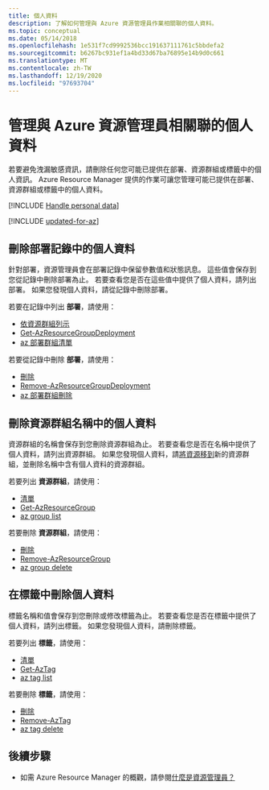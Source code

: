```yaml
---
title: 個人資料
description: 了解如何管理與 Azure 資源管理員作業相關聯的個人資料。
ms.topic: conceptual
ms.date: 05/14/2018
ms.openlocfilehash: 1e531f7cd9992536bcc191637111761c5bbdefa2
ms.sourcegitcommit: b6267bc931ef1a4bd33d67ba76895e14b9d0c661
ms.translationtype: MT
ms.contentlocale: zh-TW
ms.lasthandoff: 12/19/2020
ms.locfileid: "97693704"
---
```

# <a name="manage-personal-data-associated-with-azure-resource-manager"></a>管理與 Azure 資源管理員相關聯的個人資料

若要避免洩漏敏感資訊，請刪除任何您可能已提供在部署、資源群組或標籤中的個人資訊。 Azure Resource Manager 提供的作業可讓您管理可能已提供在部署、資源群組或標籤中的個人資料。

[!INCLUDE [Handle personal data](../../../includes/gdpr-intro-sentence.md)]

[!INCLUDE [updated-for-az](../../../includes/updated-for-az.md)]

## <a name="delete-personal-data-in-deployment-history"></a>刪除部署記錄中的個人資料

針對部署，資源管理員會在部署記錄中保留參數值和狀態訊息。 這些值會保存到您從記錄中刪除部署為止。 若要查看您是否在這些值中提供了個人資料，請列出部署。 如果您發現個人資料，請從記錄中刪除部署。

若要在記錄中列出 **部署**，請使用：

* [依資源群組列示](/rest/api/resources/deployments/listbyresourcegroup)
* [Get-AzResourceGroupDeployment](/powershell/module/az.resources/Get-AzResourceGroupDeployment)
* [az 部署群組清單](/cli/azure/deployment/group#az_deployment_group_list)

若要從記錄中刪除 **部署**，請使用：

* [刪除](/rest/api/resources/deployments/delete)
* [Remove-AzResourceGroupDeployment](/powershell/module/az.resources/Remove-AzResourceGroupDeployment)
* [az 部署群組刪除](/cli/azure/deployment/group#az_deployment_group_delete)

## <a name="delete-personal-data-in-resource-group-names"></a>刪除資源群組名稱中的個人資料

資源群組的名稱會保存到您刪除資源群組為止。 若要查看您是否在名稱中提供了個人資料，請列出資源群組。 如果您發現個人資料，請[將資源移到](move-resource-group-and-subscription.md)新的資源群組，並刪除名稱中含有個人資料的資源群組。

若要列出 **資源群組**，請使用：

* [清單](/rest/api/resources/resourcegroups/list)
* [Get-AzResourceGroup](/powershell/module/az.resources/Get-AzResourceGroup)
* [az group list](/cli/azure/group#az-group-list)

若要刪除 **資源群組**，請使用：

* [刪除](/rest/api/resources/resourcegroups/delete)
* [Remove-AzResourceGroup](/powershell/module/az.resources/Remove-AzResourceGroup)
* [az group delete](/cli/azure/group#az-group-delete)

## <a name="delete-personal-data-in-tags"></a>在標籤中刪除個人資料

標籤名稱和值會保存到您刪除或修改標籤為止。 若要查看您是否在標籤中提供了個人資料，請列出標籤。 如果您發現個人資料，請刪除標籤。

若要列出 **標籤**，請使用：

* [清單](/rest/api/resources/tags/list)
* [Get-AzTag](/powershell/module/az.resources/Get-AzTag)
* [az tag list](/cli/azure/tag#az-tag-list)

若要刪除 **標籤**，請使用：

* [刪除](/rest/api/resources/tags/delete)
* [Remove-AzTag](/powershell/module/az.resources/Remove-AzTag)
* [az tag delete](/cli/azure/tag#az-tag-delete)

## <a name="next-steps"></a>後續步驟
* 如需 Azure Resource Manager 的概觀，請參閱[什麼是資源管理員？](overview.md)